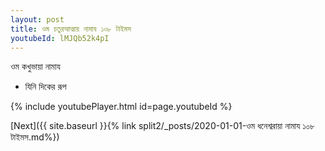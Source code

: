 ```yaml
---
layout: post
title: ওম চতুরআত্মায় নামায ১০৮ টাইমস
youtubeId: lMJQb52k4pI
---
```

 
 
 ওম কখুভায়া নামায  
 
 -  যিনি দিকের রূপ 
 
  
 
  
 
 
 
 
 
 


{% include youtubePlayer.html id=page.youtubeId %}
 
[Next]({{ site.baseurl }}{% link  split2/_posts/2020-01-01-ওম ধনেশ্বরায়া নামায ১০৮ টাইমস.md%})
 
